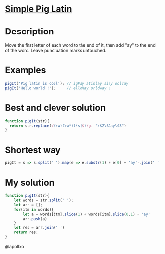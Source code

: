 # [Simple Pig Latin](https://www.codewars.com/kata/520b9d2ad5c005041100000f/javascript)

# Description

Move the first letter of each word to the end of it, then add "ay" to the end of the word. Leave punctuation marks untouched.

# Examples

```js
pigIt('Pig latin is cool'); // igPay atinlay siay oolcay
pigIt('Hello world !');     // elloHay orldway !
```

# Best and clever solution

```js
function pigIt(str){
  return str.replace(/(\w)(\w*)(\s|$)/g, "\$2\$1ay\$3")
}
```

# Shortest way
```js
pigIt = s => s.split(' ').map(e => e.substr(1) + e[0] + 'ay').join(' ');
```
# My solution
```js
function pigIt(str){
    let words = str.split(' ');
    let arr = [];
    for(itm in words){
        let a = words[itm].slice(1) + words[itm].slice(0,1) + 'ay'
        arr.push(a)
    }
    let res = arr.join(' ')
    return res;
}
```

@apollxo

